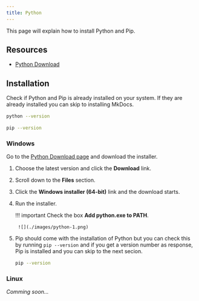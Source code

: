 ```yaml
---
title: Python
---
```


This page will explain how to install Python and Pip.

## Resources

- [Python Download](https://www.python.org/downloads/)

## Installation

Check if Python and Pip is already installed on your system. If they are already installed you can skip to installing MkDocs.

```bash
python --version
```

```bash
pip --version
```

### Windows

Go to the [Python Download page](https://www.python.org/downloads/) and download the installer.

<div class="steps" markdown>

1. Choose the latest version and click the **Download** link.

1. Scroll down to the **Files** section.

1. Click the **Windows installer (64-bit)** link and the download starts.

1. Run the installer.

	!!! important
		Check the box **Add python.exe to PATH**.
		
		![](./images/python-1.png)

1. Pip should come with the installation of Python but you can check this by running `pip --version` and if you get a version number as response, Pip is installed and you can skip to the next secion.

	```bash
	pip --version
	```
			
</div>

### Linux

*Comming soon...*